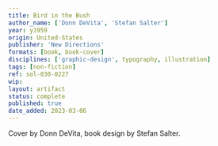```yaml
---
title: Bird in the Bush
author_name: ['Donn DeVita', 'Stefan Salter']
year: y1959
origin: United-States
publisher: 'New Directions'
formats: [book, book-cover]
disciplines: ['graphic-design', typography, illustration]
tags: [non-fiction]
ref: sol-030-0227
wip:
layout: artifact
status: complete
published: true
date_added: 2023-03-06
---
```

Cover by Donn DeVita, book design by Stefan Salter.
